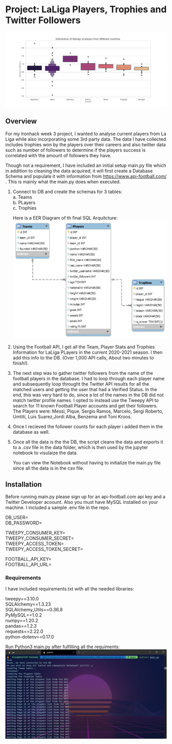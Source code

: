 
# Project: LaLiga Players, Trophies and Twitter Followers
![alt text](https://github.com/FranLeston/W3-pipelines-project/blob/main/images/ratingsdis.png?raw=true)

## Overview
For my Ironhack week 3 project, I wanted to analyse current players from La Liga while also incorporating some 3rd party data. The data I have collected includes trophies won by the players over their careers and also twitter data such as number of followers to determine if the players success is correlated with the amount of followers they have.

Though not a requirement, I have included an initial setup main.py file which in addition to cleaning the data acquired, it will first create a Database Schema and populate it with information from 
https://www.api-football.com/ .  This is mainly what the main.py does when executed. <br/>

1. Connect to DB and create the schemas for 3 tables:<br/>
    a. Teams<br/>
    b. PLayers<br/>
    c. Trophies<br/>
    
    Here is a EER Diagram of th final SQL Arquitcture:<br/>
    ![alt text](https://github.com/FranLeston/W3-pipelines-project/blob/main/images/EER_Diagram.png?raw=true)

2. Using the Football API, I get all the Team, Player Stats and Trophies Information for LaLiga PLayers in the current 2020-2021 season. I then add this info to the DB. (Over 1,000 API calls, About    two minutes to finish!).

3. The next step was to gather twitter followers from the name of the football players in the database. I had to loop through each player name and subsequently loop throught the Twitter API results    for all the matched users and getting the user that had a Verified Status. In the end, this was very hard to do, since a lot of the names in the DB did not match twitter profile names. I opted to    instead use the Tweepy API to search for 11 known Football Player accounts and get their followers. The Players were: Messi, Pique, Sergio Ramos, Marcelo, Sergi Roberto, Umtiti, Luis Suarez,Jordi    Alba, Benzema and Toni Kroos. 

4. Once I recieved the follower counts for each player i added them in the database as well. 

5. Once all the data is the the DB, the script cleans the data and exports it to a .csv file in the data folder, which is then used by the jupyter notebook to visulaize the data. 

   You can view the Notebook without having to initialize the main.py file since all the data is in the csv file. 

## Installation

Before running main.py please sign up for an api-football.com api key and a Twitter Developer acoount. Also you must have MySQL installed on your machine. I included a sample .env file in the repo. <br/>

DB_USER=<br/>
DB_PASSWORD=<br/>

TWEEPY_CONSUMER_KEY=<br/>
TWEEPY_CONSUMER_SECRET=<br/>
TWEEPY_ACCESS_TOKEN=<br/>
TWEEPY_ACCESS_TOKEN_SECRET=<br/>

FOOTBALL_API_KEY=<br/>
FOOTBALL_API_URL=<br/>

### Requirements
I have included requirements.txt with all the needed libraries:<br/>

tweepy==3.10.0<br/>
SQLAlchemy==1.3.23<br/>
SQLAlchemy_Utils==0.36.8<br/>
PyMySQL==1.0.2<br/>
numpy==1.20.2<br/>
pandas==1.2.3<br/>
requests==2.22.0<br/>
python-dotenv==0.17.0<br/>

Run Python3 main.py after fulfilling all the requiments:
![alt text](https://github.com/FranLeston/W3-pipelines-project/blob/main/images/install_example.png?raw=true)



